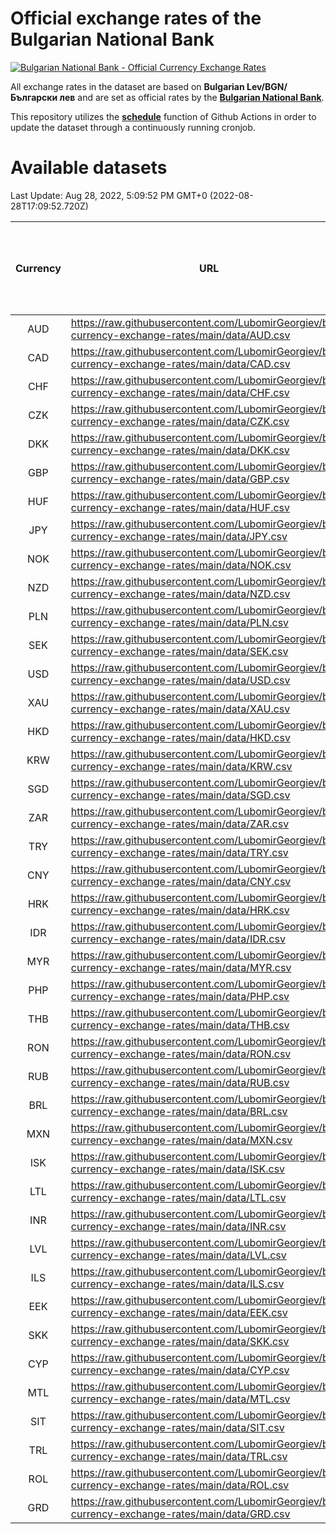 # Official exchange rates of the Bulgarian National Bank

[![Bulgarian National Bank - Official Currency Exchange Rates](https://github.com/LubomirGeorgiev/bnb-currency-exchange-rates/actions/workflows/update-rates.yml/badge.svg?branch=main)](https://github.com/LubomirGeorgiev/bnb-currency-exchange-rates/actions/workflows/update-rates.yml)

All exchange rates in the dataset are based on **Bulgarian Lev/BGN/Български лев** and are set as official rates by the [**Bulgarian National Bank**](https://www.bnb.bg/Statistics/StExternalSector/StExchangeRates/StERForeignCurrencies/index.htm?toLang=_EN).

This repository utilizes the [**schedule**](https://docs.github.com/en/actions/reference/events-that-trigger-workflows) function of Github Actions in order to update the dataset through a continuously running cronjob.

# Available datasets

<!-- START LINKS (DO NOT EVER FU*ING DELETE THIS COMMENT FOR THE LOVE OF YOUR LIFE!!! IF YOU ARE CURIOS HOW IT WORKS, YOU CAN HAVE A LOOK AT ./src/updateReadme.ts) -->

Last Update: Aug 28, 2022, 5:09:52 PM GMT+0 (2022-08-28T17:09:52.720Z)

| Currency | URL                                                                                             | Number of records | Number of missing days that were filled in |
| :------: | ----------------------------------------------------------------------------------------------- | :---------------: | :----------------------------------------: |
|   AUD    | https://raw.githubusercontent.com/LubomirGeorgiev/bnb-currency-exchange-rates/main/data/AUD.csv |       8235        |                    2541                    |
|   CAD    | https://raw.githubusercontent.com/LubomirGeorgiev/bnb-currency-exchange-rates/main/data/CAD.csv |       8235        |                    2541                    |
|   CHF    | https://raw.githubusercontent.com/LubomirGeorgiev/bnb-currency-exchange-rates/main/data/CHF.csv |       8235        |                    2541                    |
|   CZK    | https://raw.githubusercontent.com/LubomirGeorgiev/bnb-currency-exchange-rates/main/data/CZK.csv |       8235        |                    2541                    |
|   DKK    | https://raw.githubusercontent.com/LubomirGeorgiev/bnb-currency-exchange-rates/main/data/DKK.csv |       8235        |                    2541                    |
|   GBP    | https://raw.githubusercontent.com/LubomirGeorgiev/bnb-currency-exchange-rates/main/data/GBP.csv |       8235        |                    2541                    |
|   HUF    | https://raw.githubusercontent.com/LubomirGeorgiev/bnb-currency-exchange-rates/main/data/HUF.csv |       8235        |                    2541                    |
|   JPY    | https://raw.githubusercontent.com/LubomirGeorgiev/bnb-currency-exchange-rates/main/data/JPY.csv |       8235        |                    2541                    |
|   NOK    | https://raw.githubusercontent.com/LubomirGeorgiev/bnb-currency-exchange-rates/main/data/NOK.csv |       8235        |                    2541                    |
|   NZD    | https://raw.githubusercontent.com/LubomirGeorgiev/bnb-currency-exchange-rates/main/data/NZD.csv |       8235        |                    2541                    |
|   PLN    | https://raw.githubusercontent.com/LubomirGeorgiev/bnb-currency-exchange-rates/main/data/PLN.csv |       8235        |                    2541                    |
|   SEK    | https://raw.githubusercontent.com/LubomirGeorgiev/bnb-currency-exchange-rates/main/data/SEK.csv |       8235        |                    2541                    |
|   USD    | https://raw.githubusercontent.com/LubomirGeorgiev/bnb-currency-exchange-rates/main/data/USD.csv |       8235        |                    2541                    |
|   XAU    | https://raw.githubusercontent.com/LubomirGeorgiev/bnb-currency-exchange-rates/main/data/XAU.csv |       8235        |                    2543                    |
|   HKD    | https://raw.githubusercontent.com/LubomirGeorgiev/bnb-currency-exchange-rates/main/data/HKD.csv |       7933        |                    2450                    |
|   KRW    | https://raw.githubusercontent.com/LubomirGeorgiev/bnb-currency-exchange-rates/main/data/KRW.csv |       7933        |                    2450                    |
|   SGD    | https://raw.githubusercontent.com/LubomirGeorgiev/bnb-currency-exchange-rates/main/data/SGD.csv |       7933        |                    2450                    |
|   ZAR    | https://raw.githubusercontent.com/LubomirGeorgiev/bnb-currency-exchange-rates/main/data/ZAR.csv |       7933        |                    2450                    |
|   TRY    | https://raw.githubusercontent.com/LubomirGeorgiev/bnb-currency-exchange-rates/main/data/TRY.csv |       6416        |                    1981                    |
|   CNY    | https://raw.githubusercontent.com/LubomirGeorgiev/bnb-currency-exchange-rates/main/data/CNY.csv |       6296        |                    1945                    |
|   HRK    | https://raw.githubusercontent.com/LubomirGeorgiev/bnb-currency-exchange-rates/main/data/HRK.csv |       6296        |                    1945                    |
|   IDR    | https://raw.githubusercontent.com/LubomirGeorgiev/bnb-currency-exchange-rates/main/data/IDR.csv |       6296        |                    1945                    |
|   MYR    | https://raw.githubusercontent.com/LubomirGeorgiev/bnb-currency-exchange-rates/main/data/MYR.csv |       6296        |                    1945                    |
|   PHP    | https://raw.githubusercontent.com/LubomirGeorgiev/bnb-currency-exchange-rates/main/data/PHP.csv |       6296        |                    1945                    |
|   THB    | https://raw.githubusercontent.com/LubomirGeorgiev/bnb-currency-exchange-rates/main/data/THB.csv |       6296        |                    1945                    |
|   RON    | https://raw.githubusercontent.com/LubomirGeorgiev/bnb-currency-exchange-rates/main/data/RON.csv |       6237        |                    1927                    |
|   RUB    | https://raw.githubusercontent.com/LubomirGeorgiev/bnb-currency-exchange-rates/main/data/RUB.csv |       6118        |                    1889                    |
|   BRL    | https://raw.githubusercontent.com/LubomirGeorgiev/bnb-currency-exchange-rates/main/data/BRL.csv |       5326        |                    1648                    |
|   MXN    | https://raw.githubusercontent.com/LubomirGeorgiev/bnb-currency-exchange-rates/main/data/MXN.csv |       5326        |                    1648                    |
|   ISK    | https://raw.githubusercontent.com/LubomirGeorgiev/bnb-currency-exchange-rates/main/data/ISK.csv |       5235        |                    1619                    |
|   LTL    | https://raw.githubusercontent.com/LubomirGeorgiev/bnb-currency-exchange-rates/main/data/LTL.csv |       5153        |                    1582                    |
|   INR    | https://raw.githubusercontent.com/LubomirGeorgiev/bnb-currency-exchange-rates/main/data/INR.csv |       4959        |                    1534                    |
|   LVL    | https://raw.githubusercontent.com/LubomirGeorgiev/bnb-currency-exchange-rates/main/data/LVL.csv |       4788        |                    1468                    |
|   ILS    | https://raw.githubusercontent.com/LubomirGeorgiev/bnb-currency-exchange-rates/main/data/ILS.csv |       4234        |                    1314                    |
|   EEK    | https://raw.githubusercontent.com/LubomirGeorgiev/bnb-currency-exchange-rates/main/data/EEK.csv |       3998        |                    1224                    |
|   SKK    | https://raw.githubusercontent.com/LubomirGeorgiev/bnb-currency-exchange-rates/main/data/SKK.csv |       2969        |                    911                     |
|   CYP    | https://raw.githubusercontent.com/LubomirGeorgiev/bnb-currency-exchange-rates/main/data/CYP.csv |       2905        |                    889                     |
|   MTL    | https://raw.githubusercontent.com/LubomirGeorgiev/bnb-currency-exchange-rates/main/data/MTL.csv |       2603        |                    798                     |
|   SIT    | https://raw.githubusercontent.com/LubomirGeorgiev/bnb-currency-exchange-rates/main/data/SIT.csv |       2541        |                    777                     |
|   TRL    | https://raw.githubusercontent.com/LubomirGeorgiev/bnb-currency-exchange-rates/main/data/TRL.csv |       1817        |                    558                     |
|   ROL    | https://raw.githubusercontent.com/LubomirGeorgiev/bnb-currency-exchange-rates/main/data/ROL.csv |       1696        |                    523                     |
|   GRD    | https://raw.githubusercontent.com/LubomirGeorgiev/bnb-currency-exchange-rates/main/data/GRD.csv |        361        |                    109                     |

<!-- END LINKS (DO NOT EVER FU*ING DELETE THIS COMMENT FOR THE LOVE OF YOUR LIFE!!! IF YOU ARE CURIOS HOW IT WORKS, YOU CAN HAVE A LOOK AT ./src/updateReadme.ts) -->
